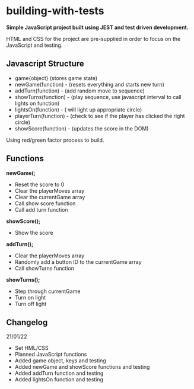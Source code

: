 # building-with-tests

**Simple JavaScript project built using JEST and test driven development.**

HTML and CSS for the project are pre-supplied in order to focus on the JavaScript and testing.

## Javascript Structure

- game{object}              (stores game state)
- newGame(function)     -   (resets everything and starts new turn)
- addTurn(function)     -   (add random move to sequence)
- showTurns(function)   -   (play sequence, use javascript interval to call lights on function)
- lightsOn(function)    -   ( will light up appropriate circle)
- playerTurn(function)  -   (check to see if the player has clicked the right circle)
- showScore(function)   -   (updates the score in the DOM)

Using red/green factor process to build.

## Functions

**newGame(;**

- Reset the score to 0
- Clear the playerMoves array
- Clear the currentGame array
- Call show score function
- Call add turn function

**showScore();**

- Show the score

**addTurn();**

- Clear the playerMoves array
- Randomly add a button ID to the currentGame array
- Call showTurns function

**showTurns();**

- Step through currentGame
- Turn on light
- Turn off light

## Changelog

21/01/22

- Set HML/CSS
- Planned JavaScript functions
- Added game object, keys and testing
- Added newGame and showScore functions and testing
- Added addTurn function and testing
- Added lightsOn function and testing